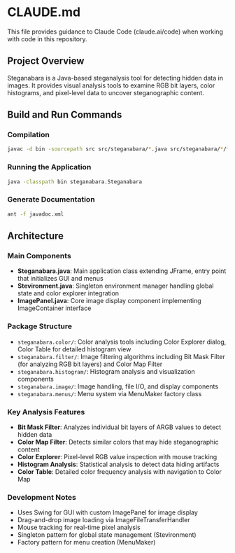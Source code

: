 # CLAUDE.md

This file provides guidance to Claude Code (claude.ai/code) when working with code in this repository.

## Project Overview

Steganabara is a Java-based steganalysis tool for detecting hidden data in images. It provides visual analysis tools to examine RGB bit layers, color histograms, and pixel-level data to uncover steganographic content.

## Build and Run Commands

### Compilation
```bash
javac -d bin -sourcepath src src/steganabara/*.java src/steganabara/*/*.java
```

### Running the Application
```bash
java -classpath bin steganabara.Steganabara
```

### Generate Documentation
```bash
ant -f javadoc.xml
```

## Architecture

### Main Components

- **Steganabara.java**: Main application class extending JFrame, entry point that initializes GUI and menus
- **Stevironment.java**: Singleton environment manager handling global state and color explorer integration
- **ImagePanel.java**: Core image display component implementing ImageContainer interface

### Package Structure

- `steganabara.color/`: Color analysis tools including Color Explorer dialog, Color Table for detailed histogram view
- `steganabara.filter/`: Image filtering algorithms including Bit Mask Filter (for analyzing RGB bit layers) and Color Map Filter
- `steganabara.histogram/`: Histogram analysis and visualization components
- `steganabara.image/`: Image handling, file I/O, and display components
- `steganabara.menus/`: Menu system via MenuMaker factory class

### Key Analysis Features

- **Bit Mask Filter**: Analyzes individual bit layers of ARGB values to detect hidden data
- **Color Map Filter**: Detects similar colors that may hide steganographic content
- **Color Explorer**: Pixel-level RGB value inspection with mouse tracking
- **Histogram Analysis**: Statistical analysis to detect data hiding artifacts
- **Color Table**: Detailed color frequency analysis with navigation to Color Map

### Development Notes

- Uses Swing for GUI with custom ImagePanel for image display
- Drag-and-drop image loading via ImageFileTransferHandler
- Mouse tracking for real-time pixel analysis
- Singleton pattern for global state management (Stevironment)
- Factory pattern for menu creation (MenuMaker)